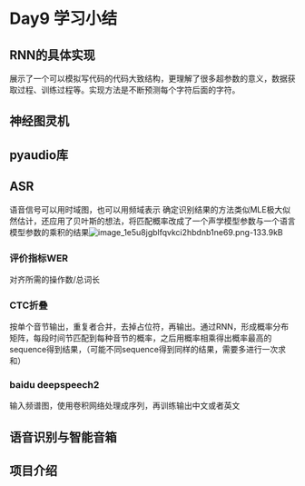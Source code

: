 ﻿# Day9 学习小结  

## RNN的具体实现
展示了一个可以模拟写代码的代码大致结构，更理解了很多超参数的意义，数据获取过程、训练过程等。实现方法是不断预测每个字符后面的字符。

## 神经图灵机

## pyaudio库

## ASR
语音信号可以用时域图，也可以用频域表示
确定识别结果的方法类似MLE极大似然估计，还应用了贝叶斯的想法，将匹配概率改成了一个声学模型参数与一个语言模型参数的乘积的结果![image_1e5u8jgblfqvkci2hbdnb1ne69.png-133.9kB][1]


  [1]: http://static.zybuluo.com/hhhxswl/t47f3nxiyh7ku6ouvfl1mdut/image_1e5u8jgblfqvkci2hbdnb1ne69.png

### 评价指标WER
对齐所需的操作数/总词长
### CTC折叠
按单个音节输出，重复者合并，去掉占位符，再输出。通过RNN，形成概率分布矩阵，每段时间节匹配到每种音节的概率，之后用概率相乘得出概率最高的sequence得到结果，（可能不同sequence得到同样的结果，需要多进行一次求和）
### baidu deepspeech2
输入频谱图，使用卷积网络处理成序列，再训练输出中文或者英文

## 语音识别与智能音箱

## 项目介绍
